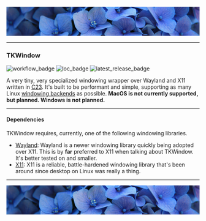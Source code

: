 ![top_banner](./.github/banner.jpg)

---

### TKWindow
![workflow_badge](https://img.shields.io/github/actions/workflow/status/RPGtk/tk-window/build.yml?label=Build%20Test)
![loc_badge](https://github.com/RPGtk/tk-window/blob/badges/loc.svg)
![latest_release_badge](https://img.shields.io/github/v/release/RPGtk/tk-window?label=Experimental&include_preleases=true)

A very tiny, very specialized windowing wrapper over Wayland and X11 written in [C23](https://en.wikipedia.org/wiki/C23_(C_standard_revision)). It's built to be performant and simple, supporting as many Linux [windowing backends](https://en.wikipedia.org/wiki/Windowing_system) as possible. **MacOS is not currently supported, but planned. Windows is not planned.**

---

#### Dependencies
TKWindow requires, currently, one of the following windowing libraries.

- [Wayland](https://wayland.freedesktop.org/): Wayland is a newer windowing library quickly being adopted over X11. This is by **far** preferred to X11 when talking about TKWindow. It's better tested on and smaller.
- [X11](https://www.x.org/wiki/): X11 is a reliable, battle-hardened windowing library that's been around since desktop on Linux was really a thing.

---

![bottom_banner](./.github/banner.jpg)
